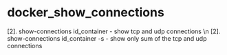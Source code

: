 # docker_show_connections
[2]. show-connections id_container - show tcp and udp connections \n
[2]. show-connections id_container -s - show only sum of the tcp and udp connections

